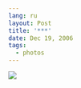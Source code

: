 ```yaml
---
lang: ru
layout: Post
title: '***'
date: Dec 19, 2006
tags:
  - photos
---
```


![](/images/blog/Sapegin-Artem-20D-2006-10-14-255-5585-lj.jpg)
